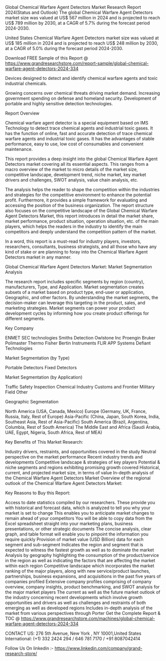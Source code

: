 Global Chemical Warfare Agent Detectors Market Research Report 2024(Status and Outlook)
The global Chemical Warfare Agent Detectors market size was valued at US$ 567 million in 2024 and is projected to reach US$ 789 million by 2030, at a CAGR of 5.7% during the forecast period 2024-2030.

United States Chemical Warfare Agent Detectors market size was valued at US$ 185 million in 2024 and is projected to reach US$ 248 million by 2030, at a CAGR of 5.0% during the forecast period 2024-2030.

Download FREE Sample of this Report @ https://www.grandresearchstore.com/report-sample/global-chemical-warfare-agent-detectors-2024-334

Devices designed to detect and identify chemical warfare agents and toxic industrial chemicals.

Growing concerns over chemical threats driving market demand. Increasing government spending on defense and homeland security. Development of portable and highly sensitive detection technologies.

Report Overview

Chemical warfare agent detector is a special equipment based on IMS Technology to detect trace chemical agents and industrial toxic gases. It has the function of online, fast and accurate detection of trace chemical warfare agents and industrial toxic gases. It has the advantages of stable performance, easy to use, low cost of consumables and convenient maintenance.

This report provides a deep insight into the global Chemical Warfare Agent Detectors market covering all its essential aspects. This ranges from a macro overview of the market to micro details of the market size, competitive landscape, development trend, niche market, key market drivers and challenges, SWOT analysis, value chain analysis, etc.

The analysis helps the reader to shape the competition within the industries and strategies for the competitive environment to enhance the potential profit. Furthermore, it provides a simple framework for evaluating and accessing the position of the business organization. The report structure also focuses on the competitive landscape of the Global Chemical Warfare Agent Detectors Market, this report introduces in detail the market share, market performance, product situation, operation situation, etc. of the main players, which helps the readers in the industry to identify the main competitors and deeply understand the competition pattern of the market.

In a word, this report is a must-read for industry players, investors, researchers, consultants, business strategists, and all those who have any kind of stake or are planning to foray into the Chemical Warfare Agent Detectors market in any manner.

Global Chemical Warfare Agent Detectors Market: Market Segmentation Analysis

The research report includes specific segments by region (country), manufacturers, Type, and Application. Market segmentation creates subsets of a market based on product type, end-user or application, Geographic, and other factors. By understanding the market segments, the decision-maker can leverage this targeting in the product, sales, and marketing strategies. Market segments can power your product development cycles by informing how you create product offerings for different segments.

Key Company

ENMET
SEC technologies
Smiths Detection
Owlstone Inc
Proengin
Bruker
Polimaster
Thermo Fisher
Bertin Instruments
FLIR
APP Systems
Defiant Technologies

Market Segmentation (by Type)

Portable Detectors
Fixed Detectors

Market Segmentation (by Application)

Traffic Safety Inspection
Chemical Industry
Customs and Frontier
Military Field
Other

Geographic Segmentation

North America (USA, Canada, Mexico)
Europe (Germany, UK, France, Russia, Italy, Rest of Europe)
Asia-Pacific (China, Japan, South Korea, India, Southeast Asia, Rest of Asia-Pacific)
South America (Brazil, Argentina, Columbia, Rest of South America)
The Middle East and Africa (Saudi Arabia, UAE, Egypt, Nigeria, South Africa, Rest of MEA)

Key Benefits of This Market Research:

Industry drivers, restraints, and opportunities covered in the study
Neutral perspective on the market performance
Recent industry trends and developments
Competitive landscape & strategies of key players
Potential & niche segments and regions exhibiting promising growth covered
Historical, current, and projected market size, in terms of value
In-depth analysis of the Chemical Warfare Agent Detectors Market
Overview of the regional outlook of the Chemical Warfare Agent Detectors Market:

Key Reasons to Buy this Report:

Access to date statistics compiled by our researchers. These provide you with historical and forecast data, which is analyzed to tell you why your market is set to change
This enables you to anticipate market changes to remain ahead of your competitors
You will be able to copy data from the Excel spreadsheet straight into your marketing plans, business presentations, or other strategic documents
The concise analysis, clear graph, and table format will enable you to pinpoint the information you require quickly
Provision of market value (USD Billion) data for each segment and sub-segment
Indicates the region and segment that is expected to witness the fastest growth as well as to dominate the market
Analysis by geography highlighting the consumption of the product/service in the region as well as indicating the factors that are affecting the market within each region
Competitive landscape which incorporates the market ranking of the major players, along with new service/product launches, partnerships, business expansions, and acquisitions in the past five years of companies profiled
Extensive company profiles comprising of company overview, company insights, product benchmarking, and SWOT analysis for the major market players
The current as well as the future market outlook of the industry concerning recent developments which involve growth opportunities and drivers as well as challenges and restraints of both emerging as well as developed regions
Includes in-depth analysis of the market from various perspectives through Porter
Get the Complete Report & TOC @ https://www.grandresearchstore.com/machines/global-chemical-warfare-agent-detectors-2024-334

CONTACT US:
276 5th Avenue, New York , NY 10001,United States
International: (+1) 332 2424 294 / 646 781 7170 / +91 8087042414

Follow Us On linkedin :- https://www.linkedin.com/company/grand-research-store/
